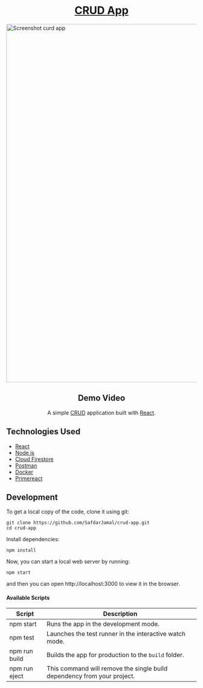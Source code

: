 <h1 align="center">
  <a href="https://safdarjamal.github.io/crud-app/">
    CRUD App
  </a>
</h1>






 
  <img width="949" alt="Screenshot curd app" src="https://github.com/user-attachments/assets/53467ce5-0749-438e-ab8a-af0787551a34">

<h2 align="center">Demo Video</h2>









<p align="center">
  A simple <a href="https://www.codecademy.com/articles/what-is-crud">CRUD</a> application built with <a href="https://reactjs.org">React</a>.
</p>



## Technologies Used

- [React](http://reactjs.org)
- [Node js](https://nodejs.org/en)
- [Cloud Firestore](https://firebase.google.com/)
- [Postman](https://www.postman.com/)
- [Docker](https://www.docker.com/)
- [Primereact](https://primereact.org/)

## Development

To get a local copy of the code, clone it using git:

```
git clone https://github.com/SafdarJamal/crud-app.git
cd crud-app
```

Install dependencies:

```
npm install
```

Now, you can start a local web server by running:

```
npm start
```

and then you can open http://localhost:3000 to view it in the browser.

#### Available Scripts

| Script        | Description                                                             |
| ------------- | ----------------------------------------------------------------------- |
| npm start     | Runs the app in the development mode.                                   |
| npm test      | Launches the test runner in the interactive watch mode.                 |
| npm run build | Builds the app for production to the `build` folder.                    |
| npm run eject | This command will remove the single build dependency from your project. |

